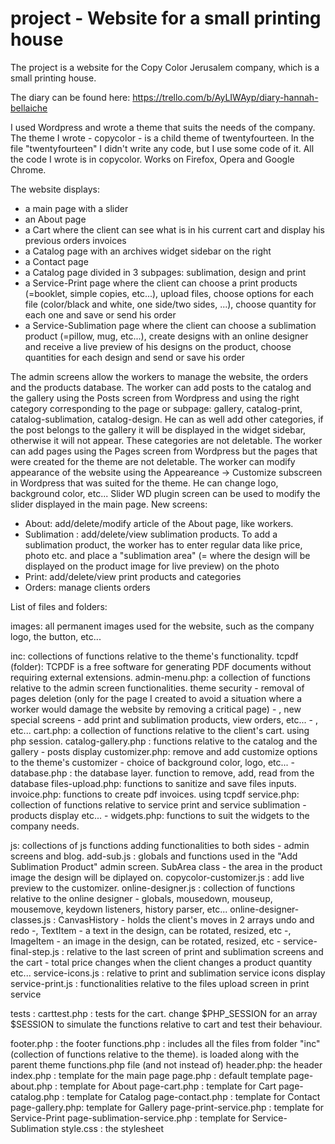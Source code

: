 project - Website for a small printing house
============================================

The project is a website for the Copy Color Jerusalem company, which is a small printing house.

The diary can be found here: https://trello.com/b/AyLIWAyp/diary-hannah-bellaiche

I used Wordpress and wrote a theme that suits the needs of the company.
The theme I wrote - copycolor - is a child theme of twentyfourteen.
In the file "twentyfourteen" I didn't write any code, but I use some code of it. All the code I wrote is in copycolor.
Works on Firefox, Opera and Google Chrome.

The website displays:
- a main page with a slider
- an About page
- a Cart where the client can see what is in his current cart and display his previous orders invoices
- a Catalog page with an archives widget sidebar on the right
- a Contact page
- a Catalog page divided in 3 subpages: sublimation, design and print
- a Service-Print page where the client can choose a print products (=booklet, simple copies, etc...), upload files, choose options for each file (color/black and white, one side/two sides, ...), choose quantity for each one and save or send his order
- a Service-Sublimation page where the client can choose a sublimation product (=pillow, mug, etc...), create designs with an online designer and receive a live preview of his designs on the product, choose quantities for each design and send or save his order
  
The admin screens allow the workers to manage the website, the orders and the products database.
The worker can add posts to the catalog and the gallery using the Posts screen from Wordpress and using the right category corresponding to the page or subpage: gallery, catalog-print, catalog-sublimation, catalog-design. He can as well add other categories, if the post belongs to the gallery it will be displayed in the widget sidebar, otherwise it will not appear. These categories are not deletable.
The worker can add pages using the Pages screen from Wordpress but the pages that were created for the theme are not deletable.
The worker can modify appearance of the website using the Appeareance -> Customize subscreen in Wordpress that was suited for the theme. He can change logo, background color, etc...
Slider WD plugin screen can be used to modify the slider displayed in the main page.
New screens:
- About: add/delete/modify article of the About page, like workers.
- Sublimation : add/delete/view sublimation products. To add a sublimation product, the worker has to enter regular data like price, photo etc. and place a "sublimation area" (= where the design will be displayed on the product image for live preview) on the photo
- Print: add/delete/view print products and categories
- Orders: manage clients orders

List of files and folders:

images: all permanent images used for the website, such as the company logo, the button, etc...

inc: collections of functions relative to the theme's functionality.
	tcpdf (folder): TCPDF is a free software for generating PDF documents without requiring external extensions.
	admin-menu.php: a collection of functions relative to the admin screen functionalities. theme security - removal of pages deletion (only for the page I created to avoid a situation where a worker would damage the website by removing a critical page) - , new special screens - add print and sublimation products, view orders, etc... - , etc...
	cart.php: a collection of functions relative to the client's cart. using php session.
	catalog-gallery.php : functions relative to the catalog and the gallery - posts display
	customizer.php: remove and add customize options to the theme's customizer - choice of background color, logo, etc... -
	database.php : the database layer. function to remove, add, read from the database
	files-upload.php: functions to sanitize and save files inputs.
	invoice.php: functions to create pdf invoices. using tcpdf
	service.php: collection of functions relative to service print and service sublimation - products display etc... -
	widgets.php: functions to suit the widgets to the company needs.
	
js: collections of js functions adding functionalities to both sides - admin screens and blog.
	add-sub.js : globals and functions used in the "Add Sublimation Product" admin screen. SubArea class - the area in the product image the design will be diplayed on.
	copycolor-customizer.js : add live preview to the customizer.
	online-designer.js : collection of functions relative to the online designer - globals, mousedown, mouseup, mousemove, keydown listeners, history parser, etc...
	online-designer-classes.js : CanvasHistory - holds the client's moves in 2 arrays undo and redo -, TextItem - a text in the design, can be rotated, resized, etc -, ImageItem - an image in the design, can be rotated, resized, etc -
	service-final-step.js : relative to the last screen of print and sublimation screens and the cart - total price changes when the client changes a product quantity etc...
	service-icons.js : relative to print and sublimation service icons display
	service-print.js : functionalities relative to the files upload screen in print service
	
tests :
	carttest.php : tests for the cart. change $PHP_SESSION for an array $SESSION to simulate the functions relative to cart and test their behaviour.
	
footer.php : the footer
functions.php : includes all the files from folder "inc" (collection of functions relative to the theme). is loaded along with the parent theme functions.php file (and not instead of)
header.php: the header
index.php : template for the main page
page.php : default template
page-about.php : template for About
page-cart.php : template for Cart
page-catalog.php : template for Catalog
page-contact.php : template for Contact
page-gallery.php: template for Gallery
page-print-service.php : template for Service-Print
page-sublimation-service.php : template for Service-Sublimation
style.css : the stylesheet